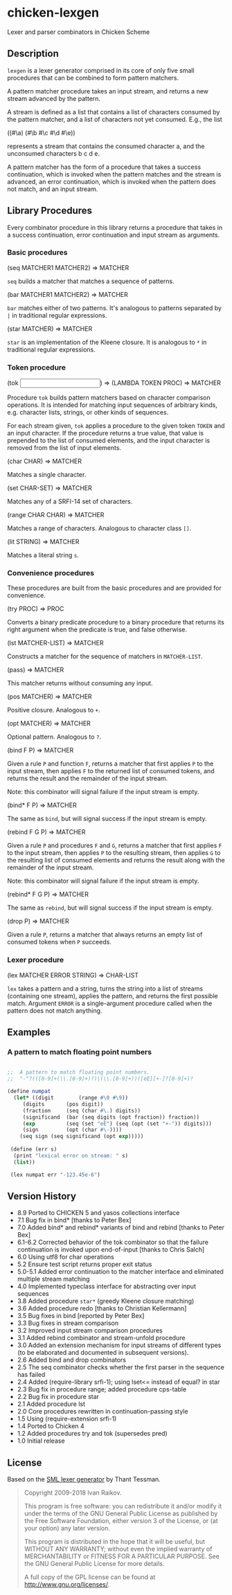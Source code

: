 # chicken-lexgen
Lexer and parser combinators in Chicken Scheme

## Description

`lexgen` is a lexer generator comprised in its core of only five
small procedures that can be combined to form pattern matchers.

A pattern matcher procedure takes an input stream, and returns a new
stream advanced by the pattern.

A stream is defined as a list that contains a list of characters
consumed by the pattern matcher, and a list of characters not yet
consumed. E.g., the list

  ((#\a) (#\b #\c #\d #\e))

represents a stream that contains the consumed character a, and the
unconsumed characters b c d e.

A pattern matcher has the form of a procedure that takes a success
continuation, which is invoked when the pattern matches and the stream
is advanced, an error continuation, which is invoked when the pattern
does not match, and an input stream.

## Library Procedures

Every combinator procedure in this library returns a procedure that
takes in a success continuation, error continuation and input stream
as arguments.

### Basic procedures

<procedure>(seq MATCHER1 MATCHER2) => MATCHER</procedure>

`seq` builds a matcher that matches a sequence of patterns. 

<procedure>(bar MATCHER1 MATCHER2) => MATCHER</procedure>

`bar` matches either of two patterns. It's analogous to patterns
separated by `|` in traditional regular expressions.

<procedure>(star MATCHER) => MATCHER</procedure>

`star` is an implementation of the Kleene closure. It is analogous
to `*` in traditional regular expressions.

### Token procedure

<procedure>(tok <Input>) => (LAMBDA TOKEN PROC) => MATCHER</procedure>

Procedure `tok` builds pattern matchers based on character
comparison operations. It is intended for matching input sequences of
arbitrary kinds, e.g. character lists, strings, or other kinds of
sequences.

For each stream given, `tok` applies a procedure to the given token
`TOKEN` and an input character. If the procedure returns a true
value, that value is prepended to the list of consumed elements, and
the input character is removed from the list of input elements.


<procedure>(char CHAR) => MATCHER</procedure>

Matches a single character.

<procedure>(set CHAR-SET) => MATCHER</procedure>

Matches any of a SRFI-14 set of characters. 

<procedure>(range CHAR CHAR) => MATCHER</procedure>

Matches a range of characters. Analogous to character class `[]`.

<procedure>(lit STRING) => MATCHER</procedure>

Matches a literal string `s`.

### Convenience procedures

These procedures are built from the basic procedures and are provided
for convenience.

<procedure>(try PROC) => PROC</procedure>

Converts a binary predicate procedure to a binary procedure that
returns its right argument when the predicate is true, and false
otherwise.

<procedure>(lst MATCHER-LIST) => MATCHER</procedure>

Constructs a matcher for the sequence of matchers in `MATCHER-LIST`.

<procedure>(pass) => MATCHER</procedure>

This matcher returns without consuming any input.

<procedure>(pos MATCHER) => MATCHER</procedure>

Positive closure. Analogous to `+`.

<procedure>(opt MATCHER) => MATCHER</procedure>

Optional pattern. Analogous to `?`.

<procedure>(bind F P) => MATCHER</procedure>

Given a rule `P` and function `F`, returns a matcher that first
applies `P` to the input stream, then applies `F` to the returned
list of consumed tokens, and returns the result and the remainder of
the input stream.

Note: this combinator will signal failure if the input stream is
empty.

<procedure>(bind* F P) => MATCHER</procedure>

The same as `bind`, but will signal success if the input stream is
empty.

<procedure>(rebind F G P) => MATCHER</procedure>

Given a rule `P` and procedures `F` and `G`, returns a matcher
that first applies `F` to the input stream, then applies `P` to
the resulting stream, then applies `G` to the resulting list of
consumed elements and returns the result along with the remainder of
the input stream.

Note: this combinator will signal failure if the input stream is
empty.

<procedure>(rebind* F G P) => MATCHER</procedure>

The same as `rebind`, but will signal success if the input stream is
empty.

<procedure>(drop P) => MATCHER</procedure>

Given a rule `P`, returns a matcher that always returns an empty
list of consumed tokens when `P` succeeds.

### Lexer procedure

<procedure>(lex MATCHER ERROR STRING) => CHAR-LIST</procedure>

`lex` takes a pattern and a string, turns the string into a list of
streams (containing one stream), applies the pattern, and returns the
first possible match. Argument `ERROR` is a single-argument
procedure called when the pattern does not match anything.

## Examples

### A pattern to match floating point numbers

```scheme

;;  A pattern to match floating point numbers. 
;;  "-"?(([0-9]+(\\.[0-9]+)?)|(\\.[0-9]+))([eE][+-]?[0-9]+)? 

(define numpat
  (let* ((digit        (range #\0 #\9))
	 (digits       (pos digit))
	 (fraction     (seq (char #\.) digits))
	 (significand  (bar (seq digits (opt fraction)) fraction))
	 (exp          (seq (set "eE") (seq (opt (set "+-")) digits)))
	 (sign         (opt (char #\-))))
    (seq sign (seq significand (opt exp)))))
 
 (define (err s)
  (print "lexical error on stream: " s)
  (list))

 (lex numpat err "-123.45e-6")
```

## Version History

* 8.9 Ported to CHICKEN 5 and yasos collections interface
* 7.1 Bug fix in bind*  [thanks to Peter Bex]
* 7.0 Added bind* and rebind* variants of bind and rebind [thanks to Peter Bex]
* 6.1-6.2 Corrected behavior of the tok combinator so that the failure continuation is invoked upon end-of-input [thanks to Chris Salch]
* 6.0 Using utf8 for char operations
* 5.2 Ensure test script returns proper exit status
* 5.0-5.1 Added error continuation to the matcher interface and eliminated multiple stream matching
* 4.0 Implemented typeclass interface for abstracting over input sequences
* 3.8 Added procedure `star*` (greedy Kleene closure matching)
* 3.6 Added procedure redo [thanks to Christian Kellermann]
* 3.5 Bug fixes in bind [reported by Peter Bex]
* 3.3 Bug fixes in stream comparison
* 3.2 Improved input stream comparison procedures
* 3.1 Added rebind combinator and stream-unfold procedure 
* 3.0 Added an extension mechanism for input streams of different
  types (to be elaborated and documented in subsequent versions).
* 2.6 Added bind and drop combinators
* 2.5 The seq combinator checks whether the first parser in the sequence has failed
* 2.4 Added (require-library srfi-1); using lset<= instead of equal? in star
* 2.3 Bug fix in procedure range; added procedure cps-table
* 2.2 Bug fix in procedure star
* 2.1 Added procedure lst
* 2.0 Core procedures rewritten in continuation-passing style
* 1.5 Using (require-extension srfi-1)
* 1.4 Ported to Chicken 4
* 1.2 Added procedures try and tok (supersedes pred)
* 1.0 Initial release

## License

Based on the [SML lexer generator](http://www.standarddeviance.com/projects/combinators/combinators.html) by Thant Tessman.
>
>  Copyright 2009-2018 Ivan Raikov.
> 
> 
>  This program is free software: you can redistribute it and/or modify
>  it under the terms of the GNU General Public License as published by
>  the Free Software Foundation, either version 3 of the License, or
>  (at your option) any later version.
> 
>  This program is distributed in the hope that it will be useful, but
>  WITHOUT ANY WARRANTY; without even the implied warranty of
>  MERCHANTABILITY or FITNESS FOR A PARTICULAR PURPOSE.  See the GNU
>  General Public License for more details.
> 
>  A full copy of the GPL license can be found at
>  <http://www.gnu.org/licenses/>.
>
